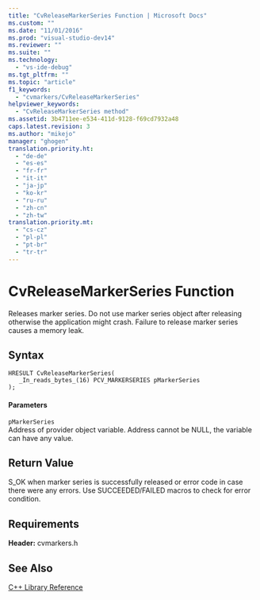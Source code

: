 ```yaml
---
title: "CvReleaseMarkerSeries Function | Microsoft Docs"
ms.custom: ""
ms.date: "11/01/2016"
ms.prod: "visual-studio-dev14"
ms.reviewer: ""
ms.suite: ""
ms.technology: 
  - "vs-ide-debug"
ms.tgt_pltfrm: ""
ms.topic: "article"
f1_keywords: 
  - "cvmarkers/CvReleaseMarkerSeries"
helpviewer_keywords: 
  - "CvReleaseMarkerSeries method"
ms.assetid: 3b4711ee-e534-411d-9128-f69cd7932a48
caps.latest.revision: 3
ms.author: "mikejo"
manager: "ghogen"
translation.priority.ht: 
  - "de-de"
  - "es-es"
  - "fr-fr"
  - "it-it"
  - "ja-jp"
  - "ko-kr"
  - "ru-ru"
  - "zh-cn"
  - "zh-tw"
translation.priority.mt: 
  - "cs-cz"
  - "pl-pl"
  - "pt-br"
  - "tr-tr"
---
```

# CvReleaseMarkerSeries Function
Releases marker series. Do not use marker series object after releasing otherwise the application might crash. Failure to release marker series causes a memory leak.  
  
## Syntax  
  
```  
HRESULT CvReleaseMarkerSeries(  
   _In_reads_bytes_(16) PCV_MARKERSERIES pMarkerSeries  
);  
```  
  
#### Parameters  
 `pMarkerSeries`  
 Address of provider object variable. Address cannot be NULL, the variable can have any value.  
  
## Return Value  
 S_OK when marker series is successfully released or error code in case there were any errors. Use SUCCEEDED/FAILED macros to check for error condition.  
  
## Requirements  
 **Header:** cvmarkers.h  
  
## See Also  
 [C++ Library Reference](../profiling/cpp-library-reference.md)